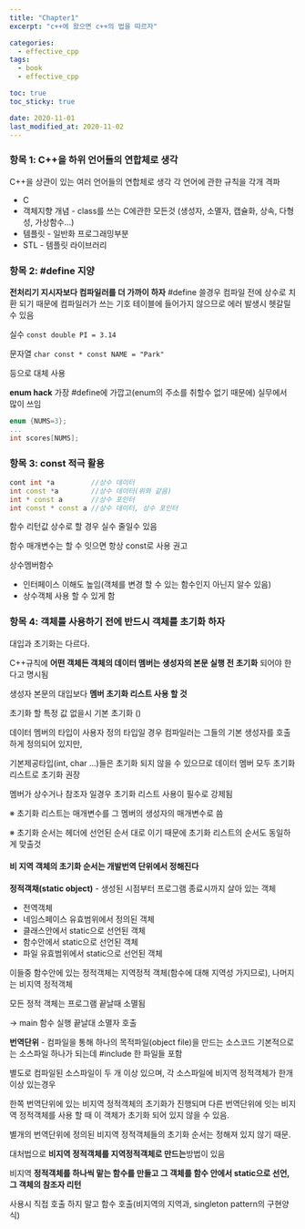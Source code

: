 ```yaml
---
title: "Chapter1"
excerpt: "c++에 왔으면 c++의 법을 따르자"

categories:
  - effective_cpp
tags:
  - book
  - effective_cpp

toc: true
toc_sticky: true

date: 2020-11-01
last_modified_at: 2020-11-02
---
```


### 항목 1: C++을 하위 언어들의 연합체로 생각
 C++을 상관이 있는 여러 언어들의 연합체로 생각
 각 언어에 관한 규칙을 각개 격파
 * C
 * 객체지향 개념 - class를 쓰는 C에관한 모든것 (생성자, 소멸자, 캡슐화, 상속, 다형성, 가상함수...)
 * 템플릿 - 일반화 프로그래밍부분
 * STL - 템플릿 라이브러리
 
### 항목 2: #define 지양
**전처리기 지시자보다 컴파일러를 더 가까이 하자**
#define 쓸경우 컴파일 전에 상수로 치환 되기 때문에 컴파일러가 쓰는 기호 테이블에 들어가지 않으므로 에러 발생시 헷갈릴수 있음

실수  `const double PI = 3.14`

문자열 `char const * const NAME = "Park"`

등으로 대체 사용

**enum hack**
가장 #define에 가깝고(enum의 주소를 취할수 없기 때문에) 실무에서 많이 쓰임
```c++
enum {NUMS=3};
...
int scores[NUMS];
```

### 항목 3: const 적극 활용
```c++
cont int *a			//상수 데이터
int const *a		//상수 데이터(위와 같음)
int * const a		//상수 포인터
int const * const a	//상수 데이터, 상수 포인터
```
함수 리턴값 상수로 할 경우 실수 줄일수 있음

함수 매개변수는 할 수 잇으면 항상 const로 사용 권고

상수멤버함수
- 인터페이스 이해도 높임(객체를 변경 할 수 있는 함수인지 아닌지 알수 있음)
- 상수객체 사용 할 수 있게 함


### 항목 4: 객체를 사용하기 전에 반드시 객체를 초기화 하자
대입과 초기화는 다르다.

C++규칙에 **어떤 객체든 객체의 데이터 멤버는 생성자의 본문 실행 전 초기화** 되어야 한다고 명시됨

생성자 본문의 대입보다 **멤버 초기화 리스트 사용 할 것**

초기화 할 특정 값 없을시 기본 초기화 ()

데이터 멤버의 타입이 사용자 정의 타입일 경우 컴파일러는 그들의 기본 생성자를 호출하게 정의되어 있지만,

기본제공타입(int, char ...)들은 초기화 되지 않을 수 있으므로 데이터 멤버 모두 초기화 리스트로 초기화 권장

멤버가 상수거나 참조자 일경우 초기화 리스트 사용이 필수로 강제됨

※ 초기화 리스트는 매개변수를 그 멤버의 생성자의 매개변수로 씀

※ 초기화 순서는 헤더에 선언된 순서 대로 이기 때문에 초기화 리스트의 순서도 동일하게 맞출것

#### 비 지역 객체의 초기화 순서는 개발번역 단위에서 정해진다
**정적객채(static object)** - 생성된 시점부터 프로그램 종료시까지 살아 있는 객체
- 전역객체
- 네임스페이스 유효범위에서 정의된 객체
- 클래스안에서 static으로 선언된 객체
- 함수안에서 static으로 선언된 객체
- 파일 유효범위에서 static으로 선언된 객체

이들중 함수안에 있는 정적객체는 지역정적 객체(함수에 대해 지역성 가지므로), 나머지는 비지역 정적객체

모든 정적 객체는 프로그램 끝날때 소멸됨

-> main 함수 실행 끝날대 소멸자 호출

**번역단위** - 컴파일을 통해 하나의 목적파일(object file)을 만드는 소스코드
기본적으로는 소스파일 하나가 되는데 #include 한 파일들 포함

별도로 컴파일된 소스파일이 두 개 이상 있으며, 각 소스파일에 비지역 정적객체가 한개 이상 있는경우

한쪽 번역단위에 있는 비지역 정적객체의 초기화가 진행되며 다른 번역단위에 잇는 비지역 정적객체를 사용 할 때
이 객체가 초기화 되어 있지 않을 수 있음.

별개의 번역단위에 정의된 비지역 정적객체들의 초기화 순서는 정해져 있지 않기 때문.

대처법으로 **비지역 정적객체를 지역정적객체로 만드는**방법이 있음

비지역 **정적객체를 하나씩 맡는 함수를 만들고 그 객체를 함수 안에서 static으로 선언, 그 객체의 참조자 리턴**

사용시 직접 호출 하지 말고 함수 호출(비지역의 지역과, singleton pattern의 구현양식)
<!--stackedit_data:
eyJoaXN0b3J5IjpbLTc4NDU5ODEwNl19
-->